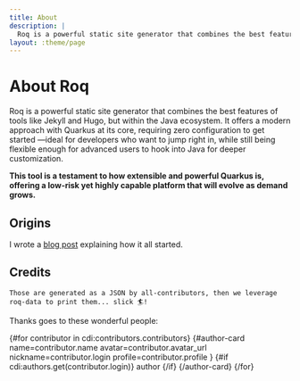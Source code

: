 ```yaml
---
title: About
description: |
  Roq is a powerful static site generator that combines the best features of tools like Jekyll and Hugo, but within the Java ecosystem. It offers a modern approach with Quarkus at its core, requiring zero configuration to get started —ideal for developers who want to jump right in, while still being flexible enough for advanced users to hook into Java for deeper customization.
layout: :theme/page
---
```


# About Roq

Roq is a powerful static site generator that combines the best features of tools like Jekyll and Hugo, but within the Java ecosystem. It offers a modern approach with Quarkus at its core, requiring zero configuration to get started —ideal for developers who want to jump right in, while still being flexible enough for advanced users to hook into Java for deeper customization.

**This tool is a testament to how extensible and powerful Quarkus is, offering a low-risk yet highly capable platform that will evolve as demand grows.**

## Origins

I wrote a [blog post]({site.url('posts/roq-with-blogs')}) explaining how it all started.

## Credits

`Those are generated as a JSON by all-contributors, then we leverage roq-data to print them... slick 🏄!`

Thanks goes to these wonderful people:

<div class="authors">
  {#for contributor in cdi:contributors.contributors}
  {#author-card name=contributor.name avatar=contributor.avatar_url nickname=contributor.login profile=contributor.profile }
  {#if cdi:authors.get(contributor.login)}
  <span class="author">author</span>
  {/if}
  {/author-card}
  {/for}
</div>
